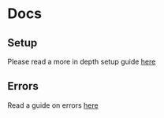 # Docs

## Setup

Please read a more in depth setup guide [here](https://github.com/kwak-labs/umee-liquidation-bot/blob/master/docs/Setup.md)

## Errors

Read a guide on errors [here](https://github.com/kwak-labs/umee-liquidation-bot/blob/master/docs/Errors.md)
